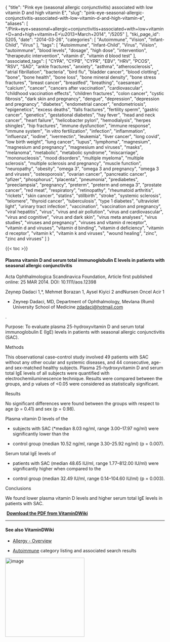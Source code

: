 {
    "title": "Pink eye (seasonal allergic conjunctivitis) associated with low vitamin D and high vitamin E",
    "slug": "pink-eye-seasonal-allergic-conjunctivitis-associated-with-low-vitamin-d-and-high-vitamin-e",
    "aliases": [
        "/Pink+eye+seasonal+allergic+conjunctivitis+associated+with+low+vitamin+D+and+high+vitamin+E+\u2013+March+2014",
        "/5205"
    ],
    "tiki_page_id": 5205,
    "date": "2014-03-26",
    "categories": [
        "Autoimmune",
        "Vision",
        "Infant-Child",
        "Virus"
    ],
    "tags": [
        "Autoimmune",
        "Infant-Child",
        "Virus",
        "Vision",
        "autoimmune",
        "blood levels",
        "dosage",
        "high dose",
        "intervention",
        "therapeutic intervention",
        "vitamin d",
        "vitamin d blood test"
    ],
    "associated_tags": [
        "CYPA",
        "CYPB",
        "CYPR",
        "EBV",
        "HRV",
        "PCOS",
        "RSV",
        "SAD",
        "ankle fractures",
        "anxiety",
        "asthma",
        "atherosclerosis",
        "atrial fibrillation",
        "bacteria",
        "bird flu",
        "bladder cancer",
        "blood clotting",
        "bone",
        "bone health",
        "bone loss",
        "bone mineral density",
        "bone stress fractures",
        "breast cancer",
        "breastfed",
        "breathing",
        "caesarean",
        "calcium",
        "cancer",
        "cancers after vaccination",
        "cardiovascular",
        "childhood vaccination effects",
        "children fractures",
        "colon cancer",
        "cystic fibrosis",
        "dark skin and pregnancy",
        "dengue",
        "depression",
        "depression and pregnancy",
        "diabetes",
        "endometrial cancer",
        "endometriosis",
        "epigenetics",
        "excess deaths",
        "falls fractures",
        "fertility sperm",
        "gastric cancer",
        "genetics",
        "gestational diabetes",
        "hay fever",
        "head and neck cancer",
        "heart failure",
        "helicobacter pylori",
        "hemodialysis",
        "herpes shingles",
        "hip fractures",
        "immune dysfunction",
        "immune response",
        "immune system",
        "in vitro fertilization",
        "infection",
        "inflammation",
        "influenza",
        "iodine",
        "ivermectin",
        "leukemia",
        "liver cancer",
        "long covid",
        "low birth weight",
        "lung cancer",
        "lupus",
        "lymphoma",
        "magnesium",
        "magnesium and pregnancy",
        "magnesium and viruses",
        "masks",
        "melanoma",
        "metabolic",
        "metabolic syndrome",
        "miscarriage",
        "mononucleosis",
        "mood disorders",
        "multiple myeloma",
        "multiple sclerosis",
        "multiple sclerosis and pregnancy",
        "muscle function",
        "neuropathy",
        "obesity",
        "omega 3",
        "omega 3 and pregnancy",
        "omega 3 and viruses",
        "osteoporosis",
        "ovarian cancer",
        "pancreatic cancer",
        "pfizer",
        "phosphorus",
        "placenta",
        "pneumonia",
        "prediabetes",
        "preeclampsia",
        "pregnancy",
        "preterm",
        "preterm and omega 3",
        "prostate cancer",
        "red meat",
        "respiratory",
        "retinopathy",
        "rheumatoid arthritis",
        "rickets",
        "skin cancer",
        "statins",
        "stillbirth",
        "stroke",
        "systemic sclerosis",
        "telomere",
        "thyroid cancer",
        "tuberculosis",
        "type 1 diabetes",
        "ultraviolet light",
        "urinary tract infection",
        "vaccination",
        "vaccination and pregnancy",
        "viral hepatitis",
        "virus",
        "virus and air pollution",
        "virus and cardiovascular",
        "virus and cognitive",
        "virus and dark skin",
        "virus meta analyses",
        "virus studies",
        "viruses and pregnancy",
        "viruses and vitamin d receptor",
        "vitamin d and viruses",
        "vitamin d binding",
        "vitamin d deficiency",
        "vitamin d receptor",
        "vitamin k",
        "vitamin k and viruses",
        "wound healing",
        "zinc",
        "zinc and viruses"
    ]
}


{{< toc >}}

#### Plasma vitamin D and serum total immunoglobulin E levels in patients with seasonal allergic conjunctivitis

Acta Ophthalmologica Scandinavica Foundation, Article first published online: 25 MAR 2014. DOI: 10.1111/aos.12398

Zeynep Dadaci 1,*, Mehmet Borazan 1, Aysel Kiyici 2 andNursen Oncel Acir 1

* Zeynep Dadaci, MD, Department of Ophthalmology, Mevlana (Rumi) University School of Medicine  zdadaci@hotmail.com

.

Purpose: To evaluate plasma 25-hydroxyvitamin D and serum total immunoglobulin E (IgE) levels in patients with seasonal allergic conjunctivitis (SAC).

Methods

This observational case–control study involved 49 patients with SAC without any other ocular and systemic diseases, and 44 consecutive, age- and sex-matched healthy subjects. Plasma 25-hydroxyvitamin D and serum total IgE levels of all subjects were quantified with electrochemiluminescence technique. Results were compared between the groups, and p values of <0.05 were considered as statistically significant.

Results

No significant differences were found between the groups with respect to age (p = 0.41) and sex (p = 0.98). 

Plasma vitamin D levels of the 

* subjects with SAC (*median 8.03 ng/ml, range 3.00–17.97 ng/ml) were significantly lower than the 

* control group (median 10.52 ng/ml, range 3.30–25.92 ng/ml) (p = 0.007). 

Serum total IgE levels of 

* patients with SAC (median 48.65 IU/ml, range 1.77–812.00 IU/ml) were significantly higher when compared to the 

* control group (median 32.49 IU/ml, range 0.14–104.60 IU/ml) (p = 0.003).

Conclusions

We found lower plasma vitamin D levels and higher serum total IgE levels in patients with SAC.

 **<i class="fas fa-file-pdf" style="margin-right: 0.3em;"></i><a href="https://d378j1rmrlek7x.cloudfront.net/attachments/pdf/pink-eye-2014.pdf">Download the PDF from VitaminDWiki</a>** 

---

#### See also VitaminDWiki

* [Allergy - Overview](/tags/allergy-overview.html)

* [Autoimmune](/tags/autoimmune.html) category listing and associated search results

<img src="https://d378j1rmrlek7x.cloudfront.net/attachments/jpeg/sac.jpg" alt="image" width="250">